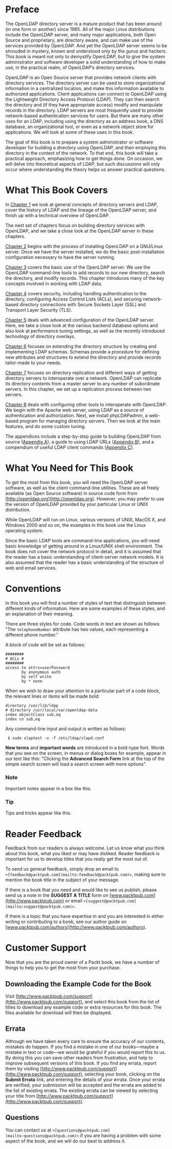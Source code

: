 # Preface

The OpenLDAP directory server is a mature product that has been around (in one form or another) since 1995\. All of the major Linux distributions include the OpenLDAP server, and many major applications, both Open Source and proprietary, are directory aware, and can make use of the services provided by OpenLDAP. And yet the OpenLDAP server seems to be shrouded in mystery, known and understood only by the gurus and hackers. This book is meant not only to demystify OpenLDAP, but to give the system administrator and software developer a solid understanding of how to make use, in the practical realm, of OpenLDAP’s directory services.

OpenLDAP is an Open Source server that provides network clients with directory services. The directory server can be used to store organizational information in a centralized location, and make this information available to authorized applications. Client applications can connect to OpenLDAP using the Lightweight Directory Access Protocol (LDAP). They can then search the directory and (if they have appropriate access) modify and manipulate records in the directory. LDAP servers are most frequently used to provide network-based authentication services for users. But there are many other uses for an LDAP, including using the directory as an address book, a DNS database, an organizational tool, or even as a network object store for applications. We will look at some of these uses in this book.

The goal of this book is to prepare a system administrator or software developer for building a directory using OpenLDAP, and then employing this directory in the context of the network. To that end, this book will take a practical approach, emphasizing how to get things done. On occasion, we will delve into theoretical aspects of LDAP, but such discussions will only occur where understanding the theory helps us answer practical questions.

# What This Book Covers

In [Chapter 1](ch01.html "Chapter 1. Directory Servers and LDAP") we look at general concepts of directory servers and LDAP, cover the history of LDAP and the lineage of the OpenLDAP server, and finish up with a technical overview of OpenLDAP.

The next set of chapters focus on building directory services with OpenLDAP, and we take a close look at the OpenLDAP server in these chapters.

[Chapter 2](ch02.html "Chapter 2. Installation and Configuration") begins with the process of installing OpenLDAP on a GNU/Linux server. Once we have the server installed, we do the basic post-installation configuration necessary to have the server running.

[Chapter 3](ch03.html "Chapter 3. Using OpenLDAP") covers the basic use of the OpenLDAP server. We use the OpenLDAP command-line tools to add records to our new directory, search the directory, and modify records. This chapter introduces many of the key concepts involved in working with LDAP data.

[Chapter 4](ch04.html "Chapter 4. Securing OpenLDAP") covers security, including handling authentication to the directory, configuring Access Control Lists (ACLs), and securing network-based directory connections with Secure Sockets Layer (SSL) and Transport Layer Security (TLS).

[Chapter 5](ch05.html "Chapter 5. Advanced Configuration") deals with advanced configuration of the OpenLDAP server. Here, we take a close look at the various backend database options and also look at performance tuning settings, as well as the recently introduced technology of directory overlays.

[Chapter 6](ch06.html "Chapter 6. LDAP Schemas") focuses on extending the directory structure by creating and implementing LDAP schemas. Schemas provide a procedure for defining new attributes and structures to extend the directory and provide records tailor-made to your needs.

[Chapter 7](ch07.html "Chapter 7. Multiple Directories") focuses on directory replication and different ways of getting directory servers to interoperate over a network. OpenLDAP can replicate its directory contents from a master server to any number of subordinate servers. In this chapter, we set up a replication process between two servers.

[Chapter 8](ch08.html "Chapter 8. LDAP and the Web") deals with configuring other tools to interoperate with OpenLDAP. We begin with the Apache web server, using LDAP as a source of authentication and authorization. Next, we install phpLDAPadmin, a web-based program for managing directory servers. Then we look at the main features, and do some custom tuning.

The appendices include a step-by-step guide to building OpenLDAP from source ([Appendix A](apa.html "Appendix A. Building OpenLDAP from Source")), a guide to using LDAP URLs ([Appendix B](apb.html "Appendix B. LDAP URLs")), and a compendium of useful LDAP client commands ([Appendix C](apc.html "Appendix C. Useful LDAP Commands")).

# What You Need for This Book

To get the most from this book, you will need the OpenLDAP server software, as well as the client command-line utilities. These are all freely available (as Open Source software) in source code form from [http://openldap.org](http://openldap.org). However, you may prefer to use the version of OpenLDAP provided by your particular Linux or UNIX distribution.

While OpenLDAP will run on Linux, various versions of UNIX, MacOS X, and Windows 2000 and so on, the examples in this book use the Linux operating system.

Since the basic LDAP tools are command-line applications, you will need basic knowledge of getting around in a Linux/UNIX shell environment. The book does not cover the network protocol in detail, and it is assumed that the reader has a basic understanding of client-server network models. It is also assumed that the reader has a basic understanding of the structure of web and email services.

# Conventions

In this book you will find a number of styles of text that distinguish between different kinds of information. Here are some examples of these styles, and an explanation of their meaning.

There are three styles for code. Code words in text are shown as follows: "The `telephoneNumber` attribute has two values, each representing a different phone number."

A block of code will be set as follows:

```
########
# ACLs #
########
access to attrs=userPassword
       by anonymous auth
       by self write
       by * none
```

When we wish to draw your attention to a particular part of a code block, the relevant lines or items will be made bold:

```
directory /var/lib/ldap
# directory /usr/local/var/openldap-data
index objectClass sub,eq
index cn sub,eq
```

Any command-line input and output is written as follows:

```
 $ sudo slaptest -v -f /etc/ldap/slapd.conf

```

**New terms** and **important words** are introduced in a bold-type font. Words that you see on the screen, in menus or dialog boxes for example, appear in our text like this: "Clicking the **Advanced Search Form** link at the top of the simple search screen will load a search screen with more options".

### Note

Important notes appear in a box like this.

### Tip

Tips and tricks appear like this.

# Reader Feedback

Feedback from our readers is always welcome. Let us know what you think about this book, what you liked or may have disliked. Reader feedback is important for us to develop titles that you really get the most out of.

To send us general feedback, simply drop an email to `<[feedback@packtpub.com](mailto:feedback@packtpub.com)>`, making sure to mention the book title in the subject of your message.

If there is a book that you need and would like to see us publish, please send us a note in the **SUGGEST A TITLE** form on [www.packtpub.com](http://www.packtpub.com) or email `<[suggest@packtpub.com](mailto:suggest@packtpub.com)>`.

If there is a topic that you have expertise in and you are interested in either writing or contributing to a book, see our author guide on [www.packtpub.com/authors](http://www.packtpub.com/authors).

# Customer Support

Now that you are the proud owner of a Packt book, we have a number of things to help you to get the most from your purchase.

## Downloading the Example Code for the Book

Visit [http://www.packtpub.com/support](http://www.packtpub.com/support), and select this book from the list of titles to download any example code or extra resources for this book. The files available for download will then be displayed.

## Errata

Although we have taken every care to ensure the accuracy of our contents, mistakes do happen. If you find a mistake in one of our books—maybe a mistake in text or code—we would be grateful if you would report this to us. By doing this you can save other readers from frustration, and help to improve subsequent versions of this book. If you find any errata, report them by visiting [http://www.packtpub.com/support](http://www.packtpub.com/support), selecting your book, clicking on the **Submit Errata** link, and entering the details of your errata. Once your errata are verified, your submission will be accepted and the errata are added to the list of existing errata. The existing errata can be viewed by selecting your title from [http://www.packtpub.com/support](http://www.packtpub.com/support).

## Questions

You can contact us at `<[questions@packtpub.com](mailto:questions@packtpub.com)>` if you are having a problem with some aspect of the book, and we will do our best to address it.